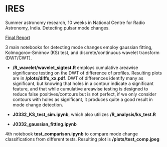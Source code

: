 # IRES
Summer astronomy research, 10 weeks in National Centre for Radio Astronomy, India. Detecting pulsar mode changes.

[Final Report](IRES_report.pdf)

3 main notebooks for detecting mode changes employ gaussian fitting, Kolmogorov-Smirnov (KS) test, and discrete/continuous wavelet transform (DWT/CWT).

 - **/R_wavelet/wavelet_sigtest.R** employs cumulative areawise significance testing on the DWT of difference of profiles. Resulting plots are in **/plots/diffs_xx.pdf**. DWT of differences identify many as significant, but knowing that holes in a contour indicate a significant feature, and that while cumulative areawise testing is designed to reduce false positives/contours but is not perfect, if we only consider contours with holes as significant, it produces quite a good result in mode change detection.
 
  - **J0332_KS_test_sim.ipynb**, which also utilizes **/R_analysis/ks_test.R**
 - **J0332_gaussian_fitting.ipynb**

4th notebook **test_comparison.ipynb** to compare mode change classifications from different tests. Resulting plot is **/plots/test_comp.jpeg**
